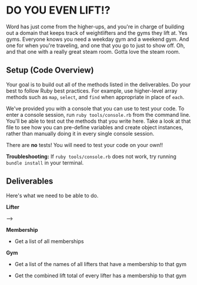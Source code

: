 # DO YOU EVEN LIFT!?

Word has just come from the higher-ups, and you're in charge of building out a domain that keeps track of weightlifters and the gyms they lift at.  Yes gyms. Everyone knows you need a weekday gym and a weekend gym. And one for when you're traveling, and one that you go to just to show off.  Oh, and that one with a really great steam room.  Gotta love the steam room.

## Setup (Code Overview)

Your goal is to build out all of the methods listed in the deliverables. Do your best to follow Ruby best practices. For example, use higher-level array methods such as `map`, `select`, and `find` when appropriate in place of `each`.

We've provided you with a console that you can use to test your code. To enter a console session, run `ruby tools/console.rb` from the command line. You'll be able to test out the methods that you write here. Take a look at that file to see how you can pre-define variables and create object instances, rather than manually doing it in every single console session.

There are **no** tests! You will need to test your code on your own!!

**Troubleshooting:** If `ruby tools/console.rb` does not work, try running `bundle install` in your terminal.

## Deliverables

Here's what we need to be able to do.

**Lifter**

  <!-- - Get a list of all lifters -->

  <!-- - Get a list of all the memberships that a specific lifter has -->

  <!-- - Get a list of all the gyms that a specific lifter has memberships to -->

  <!-- - Get the average lift total of all lifters -->

  <!-- - Get the total cost of a specific lifter's gym memberships -->

  <!-- -- - Given a gym and a membership cost, sign a specific lifter up for a new gym --> -->

**Membership**

  - Get a list of all memberships

**Gym**

  <!-- - Get a list of all gyms -->

  <!-- - Get a list of all memberships at a specific gym -->

  <!-- - Get a list of all the lifters that have a membership to a specific gym -->

  - Get a list of the names of all lifters that have a membership to that gym

  - Get the combined lift total of every lifter has a membership to that gym
